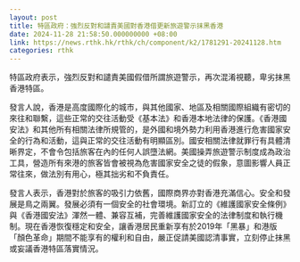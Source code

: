 ```yaml
---
layout: post
title: 特區政府：強烈反對和譴責美國對香港借更新旅遊警示抹黑香港
date: 2024-11-28 21:58:50.000000000 +08:00
link: https://news.rthk.hk/rthk/ch/component/k2/1781291-20241128.htm
categories: rthk
---
```


特區政府表示，強烈反對和譴責美國假借所謂旅遊警示，再次混淆視聽，卑劣抹黑香港特區。

發言人說，香港是高度國際化的城市，與其他國家、地區及相關國際組織有密切的來往和聯繫，這些正常的交往活動受《基本法》和香港本地法律的保護。《香港國安法》和其他所有相關法律所規管的，是外國和境外勢力利用香港進行危害國家安全的行為和活動，這與正常的交往活動有明顯區別。國安相關法律就罪行有具體清晰界定，不會令包括旅客在內的任何人誤墮法網。美國操弄旅遊警示制度成為政治工具，營造所有來港的旅客皆會被視為危害國家安全之徒的假象，意圖影響人員正常往來，做法別有用心，極其拙劣和不負責任。

發言人表示，香港對於旅客的吸引力依舊，國際商界亦對香港充滿信心。安全和發展是鳥之兩翼。發展必須有一個安全的社會環境。新訂立的《維護國家安全條例》與《香港國安法》渾然一體、兼容互補，完善維護國家安全的法律制度和執行機制。現在香港恢復穩定和安全，讓香港居民重新享有於2019年「黑暴」和港版「顏色革命」期間不能享有的權利和自由，嚴正促請美國認清事實，立刻停止抹黑或妄議香港特區落實情況。

